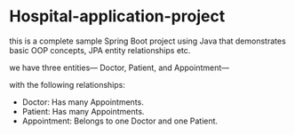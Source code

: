 # Hospital-application-project
this is a complete sample Spring Boot project using Java that demonstrates basic OOP concepts, JPA entity relationships etc.

we have three entities—  Doctor, Patient, and Appointment—

 with the following relationships:

- Doctor: Has many Appointments.
- Patient: Has many Appointments.
- Appointment: Belongs to one Doctor and one Patient.
